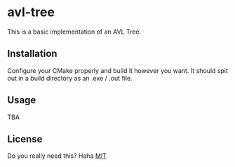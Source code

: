 # avl-tree
This is a basic implementation of an AVL Tree.

## Installation
Configure your CMake properly and build it however you want. It should spit out in a build directory as an .exe / .out file.

## Usage
TBA

## License
Do you really need this? Haha
[MIT](https://choosealicense.com/licenses/mit/)
